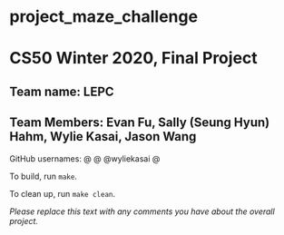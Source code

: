 # project_maze_challenge
# CS50 Winter 2020, Final Project

## Team name: LEPC
## Team Members: Evan Fu, Sally (Seung Hyun) Hahm, Wylie Kasai, Jason Wang

GitHub usernames:
@
@
@wyliekasai
@

To build, run `make`.

To clean up, run `make clean`.

*Please replace this text with any comments you have about the overall project.*

